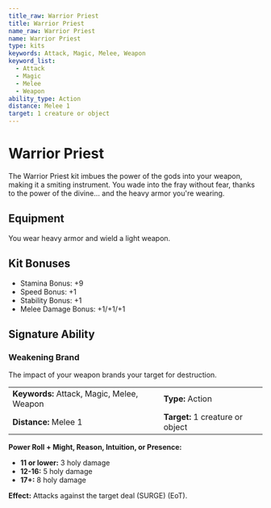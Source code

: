 ```yaml
---
title_raw: Warrior Priest
title: Warrior Priest
name_raw: Warrior Priest
name: Warrior Priest
type: kits
keywords: Attack, Magic, Melee, Weapon
keyword_list:
  - Attack
  - Magic
  - Melee
  - Weapon
ability_type: Action
distance: Melee 1
target: 1 creature or object
---
```


# Warrior Priest

The Warrior Priest kit imbues the power of the gods into your weapon, making it a smiting instrument. You wade into the fray without fear, thanks to the power of the divine… and the heavy armor you're wearing.

## Equipment

You wear heavy armor and wield a light weapon.

## Kit Bonuses

- Stamina Bonus: +9
- Speed Bonus: +1
- Stability Bonus: +1
- Melee Damage Bonus: +1/+1/+1

## Signature Ability

### Weakening Brand

The impact of your weapon brands your target for destruction.

|                                            |                                  |
| :----------------------------------------- | :------------------------------- |
| **Keywords:** Attack, Magic, Melee, Weapon | **Type:** Action                 |
| **Distance:** Melee 1                      | **Target:** 1 creature or object |

**Power Roll + Might, Reason, Intuition, or Presence:**

- **11 or lower:** 3 holy damage
- **12-16:** 5 holy damage
- **17+:** 8 holy damage

**Effect:** Attacks against the target deal (SURGE) (EoT).

